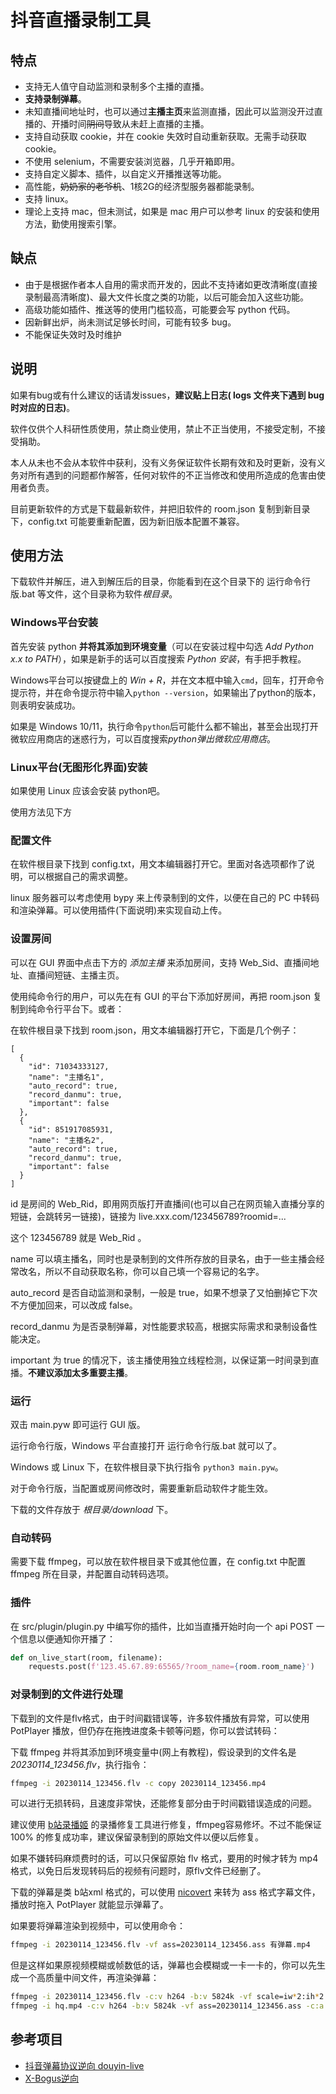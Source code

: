 # 抖音直播录制工具
## 特点
- 支持无人值守自动监测和录制多个主播的直播。
- **支持录制弹幕**。
- 未知直播间地址时，也可以通过**主播主页**来监测直播，因此可以监测没开过直播的、开播时间~~阴间~~导致从未赶上直播的主播。
- 支持自动获取 cookie，并在 cookie 失效时自动重新获取。无需手动获取 cookie。
- 不使用 selenium，不需要安装浏览器，几乎开箱即用。
- 支持自定义脚本、插件，以自定义开播推送等功能。
- 高性能，~~奶奶家的老爷机~~、1核2G的经济型服务器都能录制。
- 支持 linux。
- 理论上支持 mac，但未测试，如果是 mac 用户可以参考 linux 的安装和使用方法，勤使用搜索引擎。

## 缺点
- 由于是根据作者本人自用的需求而开发的，因此不支持诸如更改清晰度(直接录制最高清晰度)、最大文件长度之类的功能，以后可能会加入这些功能。
- 高级功能如插件、推送等的使用门槛较高，可能要会写 python 代码。
- 因新鲜出炉，尚未测试足够长时间，可能有较多 bug。
- 不能保证失效时及时维护

## 说明
如果有bug或有什么建议的话请发issues，**建议贴上日志( logs 文件夹下遇到 bug 时对应的日志)**。

软件仅供个人科研性质使用，禁止商业使用，禁止不正当使用，不接受定制，不接受捐助。

本人从未也不会从本软件中获利，没有义务保证软件长期有效和及时更新，没有义务对所有遇到的问题都作解答，任何对软件的不正当修改和使用所造成的危害由使用者负责。

目前更新软件的方式是下载最新软件，并把旧软件的 room.json 复制到新目录下，config.txt 可能要重新配置，因为新旧版本配置不兼容。

## 使用方法
下载软件并解压，进入到解压后的目录，你能看到在这个目录下的 运行命令行版.bat 等文件，这个目录称为软件*根目录*。
### Windows平台安装
首先安装 python **并将其添加到环境变量**（可以在安装过程中勾选 *Add Python x.x to PATH*），如果是新手的话可以百度搜索 *Python 安装*，有手把手教程。

Windows平台可以按键盘上的 *Win + R*，并在文本框中输入`cmd`，回车，打开命令提示符，并在命令提示符中输入`python --version`，如果输出了python的版本，则表明安装成功。

如果是 Windows 10/11，执行命令`python`后可能什么都不输出，甚至会出现打开微软应用商店的迷惑行为，可以百度搜索*python弹出微软应用商店*。

### Linux平台(无图形化界面)安装
如果使用 Linux 应该会安装 python吧。

使用方法见下方

### 配置文件
在软件根目录下找到 config.txt，用文本编辑器打开它。里面对各选项都作了说明，可以根据自己的需求调整。

linux 服务器可以考虑使用 bypy 来上传录制到的文件，以便在自己的 PC 中转码和渲染弹幕。可以使用插件(下面说明)来实现自动上传。

### 设置房间
可以在 GUI 界面中点击下方的 *添加主播* 来添加房间，支持 Web_Sid、直播间地址、直播间短链、主播主页。

使用纯命令行的用户，可以先在有 GUI 的平台下添加好房间，再把 room.json 复制到纯命令行平台下。或者：

在软件根目录下找到 room.json，用文本编辑器打开它，下面是几个例子：
``` text
[
  {
    "id": 71034333127,
    "name": "主播名1",
    "auto_record": true,
    "record_danmu": true,
    "important": false
  },
  {
    "id": 851917085931,
    "name": "主播名2",
    "auto_record": true,
    "record_danmu": true,
    "important": false
  }
]
```
id 是房间的 Web_Rid，即用网页版打开直播间(也可以自己在网页输入直播分享的短链，会跳转另一链接)，链接为 live.xxx.com/123456789?roomid=...

这个 123456789 就是 Web_Rid 。

name 可以填主播名，同时也是录制到的文件所存放的目录名，由于一些主播会经常改名，所以不自动获取名称，你可以自己填一个容易记的名字。

auto_record 是否自动监测和录制，一般是 true，如果不想录了又怕删掉它下次不方便加回来，可以改成 false。

record_danmu 为是否录制弹幕，对性能要求较高，根据实际需求和录制设备性能决定。

important 为 true 的情况下，该主播使用独立线程检测，以保证第一时间录到直播。**不建议添加太多重要主播**。

### 运行
双击 main.pyw 即可运行 GUI 版。

运行命令行版，Windows 平台直接打开 运行命令行版.bat 就可以了。

Windows 或 Linux 下，在软件根目录下执行指令 `python3 main.pyw`。

对于命令行版，当配置或房间修改时，需要重新启动软件才能生效。

下载的文件存放于 *根目录/download* 下。

### 自动转码
需要下载 ffmpeg，可以放在软件根目录下或其他位置，在 config.txt 中配置 ffmpeg 所在目录，并配置自动转码选项。

### 插件
在 src/plugin/plugin.py 中编写你的插件，比如当直播开始时向一个 api POST 一个信息以便通知你开播了：
``` python
def on_live_start(room, filename):
    requests.post(f'123.45.67.89:65565/?room_name={room.room_name}')
```

### 对录制到的文件进行处理
下载到的文件是flv格式，由于时间戳错误等，许多软件播放有异常，可以使用 PotPlayer 播放，但仍存在拖拽进度条卡顿等问题，你可以尝试转码：

下载 ffmpeg 并将其添加到环境变量中(网上有教程)，假设录到的文件名是 *20230114_123456.flv*，执行指令：
``` bash
ffmpeg -i 20230114_123456.flv -c copy 20230114_123456.mp4
```
可以进行无损转码，且速度非常快，还能修复部分由于时间戳错误造成的问题。

建议使用 [b站录播姬](https://rec.danmuji.org/) 的录播修复工具进行修复，ffmpeg容易修坏。不过不能保证 100% 的修复成功率，建议保留录制到的原始文件以便以后修复。

如果不嫌转码麻烦费时的话，可以只保留原始 flv 格式，要用的时候才转为 mp4 格式，以免日后发现转码后的视频有问题时，原flv文件已经删了。

下载的弹幕是类 b站xml 格式的，可以使用 [nicovert](https://github.com/muzuiget/niconvert) 来转为 ass 格式字幕文件，播放时拖入 PotPlayer 就能显示弹幕了。

如果要将弹幕渲染到视频中，可以使用命令：
``` bash
ffmpeg -i 20230114_123456.flv -vf ass=20230114_123456.ass 有弹幕.mp4
```

但是这样如果原视频模糊或帧数低的话，弹幕也会模糊或一卡一卡的，你可以先生成一个高质量中间文件，再渲染弹幕：
``` bash
ffmpeg -i 20230114_123456.flv -c:v h264 -b:v 5824k -vf scale=iw*2:ih*2 -c:a copy -r 60 hq.mp4
ffmpeg -i hq.mp4 -c:v h264 -b:v 5824k -vf ass=20230114_123456.ass -c:a copy 有弹幕.mp4
```

## 参考项目
- [抖音弹幕协议逆向 douyin-live](https://github.com/YunzhiYike/douyin-live)
- [X-Bogus逆向](https://github.com/B1gM8c/X-Bogus)
